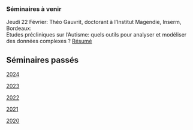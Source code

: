 ### Séminaires à venir

Jeudi 22 Février: Théo Gauvrit, doctorant à l’Institut Magendie, Inserm, Bordeaux:  
Etudes précliniques sur l’Autisme: quels outils pour analyser et modéliser des données complexes ? [Résumé](resumes.md#Gauvrit2024)

## Séminaires passés

[2024](2024.md)

[2023](2023.md)

[2022](2022.md)

[2021](2021.md)

[2020](2020.md)
